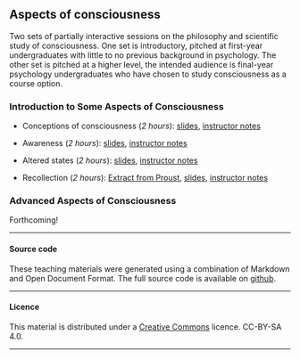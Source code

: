 
## Aspects of consciousness

Two sets of partially interactive sessions on the philosophy and
scientific study of consciousness. One set is introductory, pitched at
first-year undergraduates with little to no previous background in
psychology. The other set is pitched at a higher level, the intended
audience is final-year psychology undergraduates who have chosen to
study consciousness as a course option.

### Introduction to Some Aspects of Consciousness

- Conceptions of consciousness (_2 hours_): [slides](concepts-intro.pdf), [instructor notes](concepts-instructor.md)

- Awareness (_2 hours_): [slides](awareness-intro.pdf), [instructor notes](awareness-instructor.md) 

- Altered states (_2 hours_): [slides](altered-intro.pdf), [instructor notes](altered-instructor.md) 

- Recollection (_2 hours_): [Extract from Proust](proust.txt), [slides](recollection-intro.pdf), [instructor notes](recollection-instructor.md) 

### Advanced Aspects of Consciousness

Forthcoming!

____

#### Source code

These teaching materials were generated using a combination of
Markdown and Open Document Format. The full source code is available on
[github](https://github.com/ajwills72/aspects-consciousness).

___

#### Licence

This material is distributed under a [Creative
Commons](https://creativecommons.org/) licence. CC-BY-SA 4.0.

____

